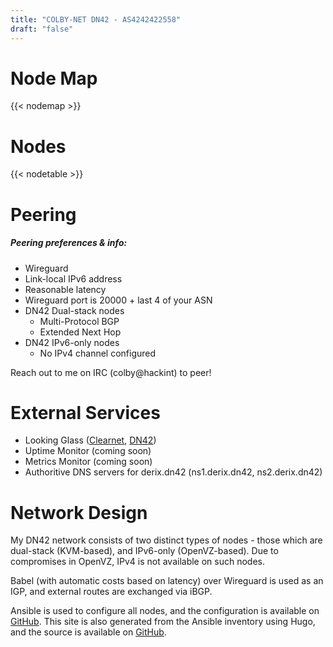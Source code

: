 ```yaml
---
title: "COLBY-NET DN42 - AS4242422558"
draft: "false"
---
```


# Node Map
{{< nodemap >}}

# Nodes
{{< nodetable >}}

# Peering
##### Peering preferences & info:
- Wireguard
- Link-local IPv6 address
- Reasonable latency
- Wireguard port is 20000 + last 4 of your ASN
- DN42 Dual-stack nodes
    - Multi-Protocol BGP
    - Extended Next Hop
- DN42 IPv6-only nodes
    - No IPv4 channel configured

Reach out to me on IRC (colby@hackint) to peer!

# External Services
- Looking Glass ([Clearnet](https://lg.dn42.derix.dev/), [DN42](https://lg.derix.dn42/))
- Uptime Monitor (coming soon)
- Metrics Monitor (coming soon)
- Authoritive DNS servers for derix.dn42 (ns1.derix.dn42\, ns2.derix.dn42)

# Network Design
My DN42 network consists of two distinct types of nodes - those which are dual-stack (KVM-based), and IPv6-only (OpenVZ-based). Due to compromises in OpenVZ, IPv4 is not available on such nodes.

Babel (with automatic costs based on latency) over Wireguard is used as an IGP, and external routes are exchanged via iBGP.

Ansible is used to configure all nodes, and the configuration is available on [GitHub](https://github.com/Colbyjdx/dn42-ansible). This site is also generated from the Ansible inventory using Hugo, and the source is available on [GitHub](https://github.com/Colbyjdx/dn42-homepage).
